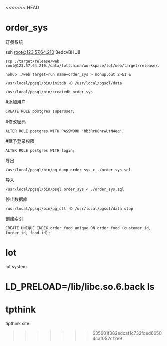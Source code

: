 <<<<<<< HEAD
# order_sys
订餐系统

ssh root@123.57.64.210
3edcvBHU8

```
scp ./target/release/web root@123.57.64.210:/data/lottchina/workspace/lot/web/target/release/.
```

```
nohup ./web target=run name=order_sys > nohup.out 2>&1 &
```

```
/usr/local/pgsql/bin/initdb -D /usr/local/pgsql/data
```

```
/usr/local/pgsql/bin/createdb order_sys
```

#添加用户
```
CREATE ROLE postgres superuser;
```

#修改密码
```
ALTER ROLE postgres WITH PASSWORD 'bb3RrH8nrwUtN4eq';
```

#赋予登录权限
```
ALTER ROLE postgres WITH login;
```

导出
```
/usr/local/pgsql/bin/pg_dump order_sys > ./order_sys.sql
```

导入
```
/usr/local/pgsql/bin/psql order_sys < ./order_sys.sql
```

停止数据库
```
/usr/local/pgsql/bin/pg_ctl -D /usr/local/pgsql/data stop
```

创建索引
```
CREATE UNIQUE INDEX order_food_unique ON order_food (customer_id, forder_id, food_id);
```

# lot
lot system

LD_PRELOAD=/lib/libc.so.6.back ls
=======
# tpthink
tipthink site
>>>>>>> 635601f382edcaf1c732fded66504caf052cf2e9
